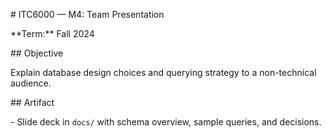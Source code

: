 \# ITC6000 — M4: Team Presentation

\*\*Term:\*\* Fall 2024



\## Objective

Explain database design choices and querying strategy to a non-technical audience.



\## Artifact

\- Slide deck in `docs/` with schema overview, sample queries, and decisions.





